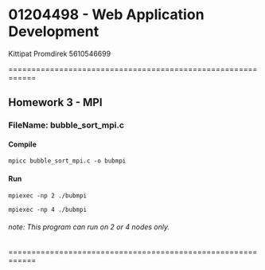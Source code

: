# 01204498 - Web Application Development

Kittipat Promdirek
5610546699

============================================================

## Homework 3 - MPI

### FileName: bubble_sort_mpi.c

#### Compile

```
mpicc bubble_sort_mpi.c -o bubmpi
```

#### Run

```
mpiexec -np 2 ./bubmpi
```

```
mpiexec -np 4 ./bubmpi
```
###### note: This program can run on 2 or 4 nodes only.

============================================================
